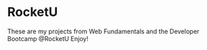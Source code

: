 RocketU
=======
These are my projects from Web Fundamentals and the Developer Bootcamp @RocketU
Enjoy!
